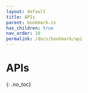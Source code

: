 ```yaml
---
layout: default
title: APIs
parent: bookmark.cs
has_children: true
nav_order: 10
permalink: /docs/bookmark/api
---
```


# APIs
{: .no_toc}
